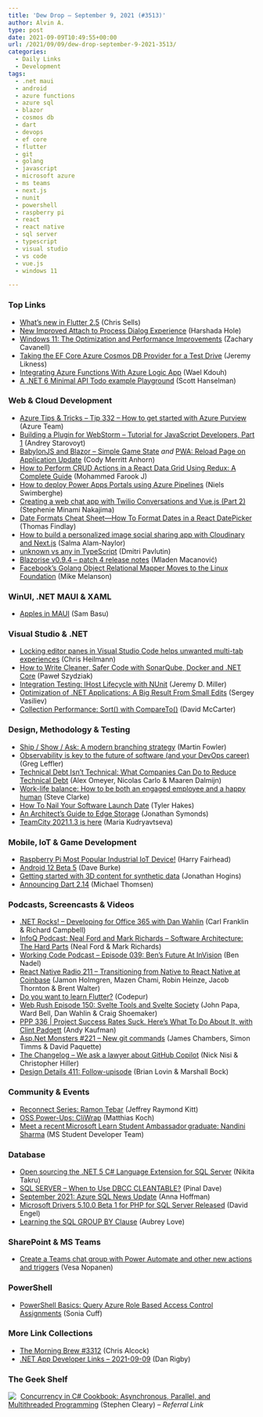 ```yaml
---
title: 'Dew Drop – September 9, 2021 (#3513)'
author: Alvin A.
type: post
date: 2021-09-09T10:49:55+00:00
url: /2021/09/09/dew-drop-september-9-2021-3513/
categories:
  - Daily Links
  - Development
tags:
  - .net maui
  - android
  - azure functions
  - azure sql
  - blazor
  - cosmos db
  - dart
  - devops
  - ef core
  - flutter
  - git
  - golang
  - javascript
  - microsoft azure
  - ms teams
  - next.js
  - nunit
  - powershell
  - raspberry pi
  - react
  - react native
  - sql server
  - typescript
  - visual studio
  - vs code
  - vue.js
  - windows 11

---
```

### <a name="top"></a>Top Links

  * <a href="https://medium.com/flutter/whats-new-in-flutter-2-5-6f080c3f3dc?source=rss----4da7dfd21a33---4" target="_blank" rel="noopener">What’s new in Flutter 2.5</a> (Chris Sells)
  * <a href="https://devblogs.microsoft.com/visualstudio/new-improved-attach-to-process-dialog-experience/?WT.mc_id=DOP-MVP-4025064" target="_blank" rel="noopener">New Improved Attach to Process Dialog Experience</a> (Harshada Hole)
  * <a href="https://techcommunity.microsoft.com/t5/microsoft-mechanics-blog/windows-11-the-optimization-and-performance-improvements/ba-p/2733299?WT.mc_id=DOP-MVP-4025064" target="_blank" rel="noopener">Windows 11: The Optimization and Performance Improvements</a> (Zachary Cavanell)
  * <a href="https://devblogs.microsoft.com/dotnet/taking-the-ef-core-azure-cosmos-db-provider-for-a-test-drive/?WT.mc_id=DOP-MVP-4025064" target="_blank" rel="noopener">Taking the EF Core Azure Cosmos DB Provider for a Test Drive</a> (Jeremy Likness)
  * <a href="https://waelkdouh.medium.com/integrating-azure-functions-with-azure-logic-app-356ea6c10845?source=rss-7c952a7fb2b8------2" target="_blank" rel="noopener">Integrating Azure Functions With Azure Logic App</a> (Wael Kdouh)
  * <a href="http://feeds.hanselman.com/~/665533426/0/scotthanselman~A-NET-Minimal-API-Todo-example-Playground" target="_blank" rel="noopener">A .NET 6 Minimal API Todo example Playground</a> (Scott Hanselman)



### <a name="web"></a>Web & Cloud Development

  * <a href="https://microsoft.github.io/AzureTipsAndTricks/blog/tip332.html" target="_blank" rel="noopener">Azure Tips & Tricks &#8211; Tip 332 &#8211; How to get started with Azure Purview</a> (Azure Team)
  * <a href="https://blog.jetbrains.com/webstorm/2021/09/building-a-plugin-for-webstorm-part-1/" target="_blank" rel="noopener">Building a Plugin for WebStorm – Tutorial for JavaScript Developers, Part 1</a> (Andrey Starovoyt)
  * <a href="https://codyanhorn.tech/blog/babylonjs-and-blazor-simple-game-state" target="_blank" rel="noopener">BabylonJS and Blazor &#8211; Simple Game State</a> _and_ <a href="https://codyanhorn.tech/blog/pwa-reload-page-on-application-update" target="_blank" rel="noopener">PWA: Reload Page on Application Update</a> (Cody Merritt Anhorn)
  * <a href="https://www.syncfusion.com/blogs/post/how-to-perform-crud-actions-in-a-react-data-grid-using-redux-a-complete-guide.aspx" target="_blank" rel="noopener">How to Perform CRUD Actions in a React Data Grid Using Redux: A Complete Guide</a> (Mohammed Farook J)
  * <a href="https://swimburger.net/blog/dynamics/how-to-deploy-power-apps-portals-using-azure-pipelines" target="_blank" rel="noopener">How to deploy Power Apps Portals using Azure Pipelines</a> (Niels Swimberghe)
  * <a href="https://www.twilio.com/blog/twilio-conversations-vue-js-part-two" target="_blank" rel="noopener">Creating a web chat app with Twilio Conversations and Vue.js (Part 2)</a> (Stephenie Minami Nakajima)
  * <a href="https://www.telerik.com/blogs/date-formats-cheat-sheet-format-dates-react-datepicker" target="_blank" rel="noopener">Date Formats Cheat Sheet—How To Format Dates in a React DatePicker</a> (Thomas Findlay)
  * <a href="https://whitep4nth3r.com/blog/personalized-image-social-sharing-with-cloudinary-nextjs" target="_blank" rel="noopener">How to build a personalized image social sharing app with Cloudinary and Next.js</a> (Salma Alam-Naylor)
  * <a href="https://dmitripavlutin.com/typescript-unknown-vs-any/" target="_blank" rel="noopener">unknown vs any in TypeScript</a> (Dmitri Pavlutin)
  * <a href="https://blazorise.com/news/release-notes/094-4/" target="_blank" rel="noopener">Blazorise v0.9.4 &#8211; patch 4 release notes</a> (Mladen Macanović)
  * <a href="https://thenewstack.io/facebooks-golang-object-relational-mapper-moves-to-the-linux-foundation/" target="_blank" rel="noopener">Facebook’s Golang Object Relational Mapper Moves to the Linux Foundation</a> (Mike Melanson)



### <a name="silverlight"></a>WinUI, .NET MAUI & XAML

  * <a href="https://www.telerik.com/blogs/apples-maui" target="_blank" rel="noopener">Apples in MAUI</a> (Sam Basu)



### <a name="dotnet"></a>Visual Studio & .NET

  * <a href="https://christianheilmann.com/2021/09/08/locking-editor-panes-in-visual-studio-code-helps-unwanted-multi-tab-experiences/" target="_blank" rel="noopener">Locking editor panes in Visual Studio Code helps unwanted multi-tab experiences</a> (Chris Heilmann)
  * <a href="https://developer.okta.com/blog/2021/09/08/sonar-qube-dotnet" target="_blank" rel="noopener">How to Write Cleaner, Safer Code with SonarQube, Docker and .NET Core</a> (Paweł Szydziak)
  * <a href="https://jeremydmiller.com/2021/09/08/integration-testing-ihost-lifecycle-with-nunit/" target="_blank" rel="noopener">Integration Testing: IHost Lifecycle with NUnit</a> (Jeremy D. Miller)
  * <a href="https://dzone.com/articles/optimization-of-net-applications-a-big-result-of-s" target="_blank" rel="noopener">Optimization of .NET Applications: A Big Result From Small Edits</a> (Sergey Vasiliev)
  * <a href="https://dotnettips.wordpress.com/2021/09/08/collection-performance-sort-with-compareto/" target="_blank" rel="noopener">Collection Performance: Sort() with CompareTo()</a> (David McCarter)



### <a name="design"></a>Design, Methodology & Testing

  * <a href="https://martinfowler.com/articles/ship-show-ask.html" target="_blank" rel="noopener">Ship / Show / Ask: A modern branching strategy</a> (Martin Fowler)
  * <a href="https://stackoverflow.blog/2021/09/08/observability-is-key-to-the-future-of-software-and-your-devops-career/" target="_blank" rel="noopener">Observability is key to the future of software (and your DevOps career)</a> (Greg Leffler)
  * <a href="https://www.infoq.com/articles/reduce-technical-debt/?utm_campaign=infoq_content&utm_source=infoq&utm_medium=feed&utm_term=global" target="_blank" rel="noopener">Technical Debt Isn&#8217;t Technical: What Companies Can Do to Reduce Technical Debt</a> (Alex Omeyer, Nicolas Carlo & Maaren Dalmijn)
  * <a href="https://blogs.windows.com/windowsexperience/2021/09/08/work-life-balance-how-to-be-both-an-engaged-employee-and-a-happy-human/?WT.mc_id=WD-MVP-4025064" target="_blank" rel="noopener">Work-life balance: How to be both an engaged employee and a happy human</a> (Steve Clarke)
  * <a href="https://www.7pace.com/blog/how-to-nail-your-software-launch-date" target="_blank" rel="noopener">How To Nail Your Software Launch Date</a> (Tyler Hakes)
  * <a href="https://thenewstack.io/an-architects-guide-to-edge-storage/" target="_blank" rel="noopener">An Architect’s Guide to Edge Storage</a> (Jonathan Symonds)
  * <a href="https://blog.jetbrains.com/teamcity/2021/09/teamcity-2021-1-3-is-here/" target="_blank" rel="noopener">TeamCity 2021.1.3 is here</a> (Maria Kudryavtseva)



### <a name="mobile"></a>Mobile, IoT & Game Development

  * <a href="http://www.i-programmer.info/news/91-hardware/14852-raspberry-pi-most-popular-industrial-iot-device.html" target="_blank" rel="noopener">Raspberry Pi Most Popular Industrial IoT Device!</a> (Harry Fairhead)
  * <a href="http://feedproxy.google.com/~r/blogspot/hsDu/~3/6_hBUxx3aTE/android12beta5.html" target="_blank" rel="noopener">Android 12 Beta 5</a> (Dave Burke)
  * <a href="https://blog.unity.com/technology/getting-started-with-3d-content-for-synthetic-data" target="_blank" rel="noopener">Getting started with 3D content for synthetic data</a> (Jonathan Hogins)
  * <a href="https://medium.com/dartlang/announcing-dart-2-14-b48b9bb2fb67?source=rss----23738d481ce8---4" target="_blank" rel="noopener">Announcing Dart 2.14</a> (Michael Thomsen)



### <a name="podcasts"></a>Podcasts, Screencasts & Videos

  * <a href="http://www.dotnetrocks.com/default.aspx?ShowNum=1756" target="_blank" rel="noopener">.NET Rocks! &#8211; Developing for Office 365 with Dan Wahlin</a> (Carl Franklin & Richard Campbell)
  * <a href="https://www.infoq.com/podcasts/software-architecture-hard-parts/?utm_campaign=infoq_content&utm_source=infoq&utm_medium=feed&utm_term=global" target="_blank" rel="noopener">InfoQ Podcast: Neal Ford and Mark Richards &#8211; Software Architecture: The Hard Parts</a> (Neal Ford & Mark Richards)
  * <a href="https://www.bennadel.com/blog/4109-working-code-podcast-episode-039-bens-future-at-invision.htm" target="_blank" rel="noopener">Working Code Podcast &#8211; Episode 039: Ben&#8217;s Future At InVision</a> (Ben Nadel)
  * <a href="https://www.reactnativeradio.com/" target="_blank" rel="noopener">React Native Radio 211 &#8211; Transitioning from Native to React Native at Coinbase</a> (Jamon Holmgren, Mazen Chami, Robin Heinze, Jacob Thornton & Brent Walter)
  * <a href="http://www.youtube.com/watch?v=MaTLXzNrx_Q" target="_blank" rel="noopener">Do you want to learn Flutter?</a> (Codepur)
  * <a href="https://www.webrush.io/episodes/episode-150-svelte-tools-and-svelte-society" target="_blank" rel="noopener">Web Rush Episode 150: Svelte Tools and Svelte Society</a> (John Papa, Ward Bell, Dan Wahlin & Craig Shoemaker)
  * <a href="https://peopleandprojectspodcast.libsyn.com/ppp-336-project-success-rates-suck-heres-what-to-do-about-it-with-clint-padgett" target="_blank" rel="noopener">PPP 336 | Project Success Rates Suck. Here’s What To Do About It, with Clint Padgett</a> (Andy Kaufman)
  * <a href="http://www.youtube.com/watch?v=QI4nYR_vAXU" target="_blank" rel="noopener">Asp.Net Monsters #221 &#8211; New git commands</a> (James Chambers, Simon Timms & David Paquette)
  * <a href="https://changelog.com/podcast/458" target="_blank" rel="noopener">The Changelog &#8211; We ask a lawyer about GitHub Copilot</a> (Nick Nisi & Christopher Hiller)
  * <a href="https://designdetails.fm/" target="_blank" rel="noopener">Design Details 411: Follow-upisode</a> (Brian Lovin & Marshall Bock)



### <a name="events"></a>Community & Events

  * <a href="https://techcommunity.microsoft.com/t5/microsoft-mvp-award-program-blog/reconnect-series-ramon-tebar/ba-p/2730537?WT.mc_id=DOP-MVP-4025064" target="_blank" rel="noopener">Reconnect Series: Ramon Tebar</a> (Jeffrey Raymond Kitt)
  * <a href="https://blog.jetbrains.com/dotnet/2021/09/08/oss-power-ups-cliwrap/" target="_blank" rel="noopener">OSS Power-Ups: CliWrap</a> (Matthias Koch)
  * <a href="https://techcommunity.microsoft.com/t5/student-developer-blog/meet-a-recent-microsoft-learn-student-ambassador-graduate/ba-p/2680064?WT.mc_id=DOP-MVP-4025064" target="_blank" rel="noopener">Meet a recent Microsoft Learn Student Ambassador graduate: Nandini Sharma</a> (MS Student Developer Team)



### <a name="sql"></a>Database

  * <a href="https://cloudblogs.microsoft.com/sqlserver/2021/09/08/open-sourcing-the-net-5-c-language-extension-for-sql-server/?WT.mc_id=DOP-MVP-4025064" target="_blank" rel="noopener">Open sourcing the .NET 5 C# Language Extension for SQL Server</a> (Nikita Takru)
  * <a href="https://blog.sqlauthority.com/2021/09/09/sql-server-when-to-use-dbcc-cleantable/?utm_source=rss&utm_medium=rss&utm_campaign=sql-server-when-to-use-dbcc-cleantable" target="_blank" rel="noopener">SQL SERVER – When to Use DBCC CLEANTABLE?</a> (Pinal Dave)
  * <a href="https://dev.to/azure/september-2021-azure-sql-news-update-4fim" target="_blank" rel="noopener">September 2021: Azure SQL News Update</a> (Anna Hoffman)
  * <a href="https://techcommunity.microsoft.com/t5/sql-server/microsoft-drivers-5-10-0-beta-1-for-php-for-sql-server-released/ba-p/2734222?WT.mc_id=DOP-MVP-4025064" target="_blank" rel="noopener">Microsoft Drivers 5.10.0 Beta 1 for PHP for SQL Server Released</a> (David Engel)
  * <a href="http://feedproxy.google.com/~r/MSSQLTips-LatestSqlServerTips/~3/3o4tMI6-E-8/" target="_blank" rel="noopener">Learning the SQL GROUP BY Clause</a> (Aubrey Love)



### <a name="sp"></a>SharePoint & MS Teams

  * <a href="https://myteamsday.com/2021/09/08/automate_teams/" target="_blank" rel="noopener">Create a Teams chat group with Power Automate and other new actions and triggers</a> (Vesa Nopanen)



### <a name="ps"></a>PowerShell

  * <a href="https://techcommunity.microsoft.com/t5/itops-talk-blog/powershell-basics-query-azure-role-based-access-control/ba-p/2735382?WT.mc_id=DOP-MVP-4025064" target="_blank" rel="noopener">PowerShell Basics: Query Azure Role Based Access Control Assignments</a> (Sonia Cuff)



### <a name="links"></a>More Link Collections

  * <a href="http://feedproxy.google.com/~r/ReflectivePerspective/~3/-DriptoqtNQ/" target="_blank" rel="noopener">The Morning Brew #3312</a> (Chris Alcock)
  * <a href="https://links.danrigby.com/2021/09/app-developer-links-2021-09-09/" target="_blank" rel="noopener">.NET App Developer Links &#8211; 2021-09-09</a> (Dan Rigby)



### <a name="shelf"></a>The Geek Shelf

<a href="https://www.amazon.com/dp/149205450X/?tag=amavin-20" target="_blank" rel="noopener"><img decoding="async" align="left" style="margin: 0px 5px 0px 0px; border: 0px currentcolor; border-image: none; float: left; display: inline; background-image: none;" src="https://m.media-amazon.com/images/I/51xWSbqJc1L._SS135_.jpg" border="0" /></a>&nbsp;<a href="https://www.amazon.com/dp/149205450X/?tag=amavin-20" target="_blank" rel="noopener">Concurrency in C# Cookbook: Asynchronous, Parallel, and Multithreaded Programming</a> (Stephen Cleary) _&#8211; Referral Link_